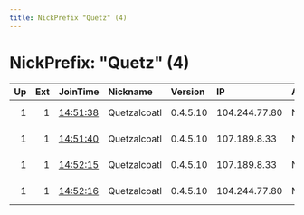 ```yaml
---
title: NickPrefix "Quetz" (4)
---
```


# NickPrefix: "Quetz" (4)

|   Up |   Ext | JoinTime                                                                                            | Nickname     | Version   | IP            | AS   | CC   |   ORp |   Dirp | OS    | Contact                            |   eFamMembers |
|-----:|------:|:----------------------------------------------------------------------------------------------------|:-------------|:----------|:--------------|:-----|:-----|------:|-------:|:------|:-----------------------------------|--------------:|
|    1 |     1 | [14:51:38](https://metrics.torproject.org/rs.html#details/89E1B5DA0C2CDFFE066520FA852448EE0C4F3562) | Quetzalcoatl | 0.4.5.10  | 104.244.77.80 | None | us   |  9000 |   9001 | Linux | email:Quetzalcoatl relays protonma |           146 |
|    1 |     1 | [14:51:40](https://metrics.torproject.org/rs.html#details/A1AB134123F9F534C7E09B6841A7ECAFD0282240) | Quetzalcoatl | 0.4.5.10  | 107.189.8.33  | None | us   |  9000 |   9001 | Linux | email:Quetzalcoatl relays protonma |           146 |
|    1 |     1 | [14:52:15](https://metrics.torproject.org/rs.html#details/CCCFD8D5FD21AC796234D914F1B7CC33ADCE52F8) | Quetzalcoatl | 0.4.5.10  | 107.189.8.33  | None | us   |  9100 |   9101 | Linux | email:Quetzalcoatl relays protonma |           146 |
|    1 |     1 | [14:52:16](https://metrics.torproject.org/rs.html#details/2392ECD14824B46C0F2EAAC4862BA40EC9B930AE) | Quetzalcoatl | 0.4.5.10  | 104.244.77.80 | None | us   |  9100 |   9101 | Linux | email:Quetzalcoatl relays protonma |           146 |
